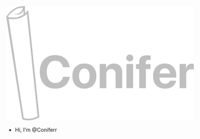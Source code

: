 
![Welcome to my Profile](https://github.com/Coniferr/Coniferr/blob/main/Conie.png)

- Hi, I’m @Coniferr

<!---
Coniferr/Coniferr is a ✨ special ✨ repository because its `README.md` (this file) appears on your GitHub profile.
You can click the Preview link to take a look at your changes.
--->
